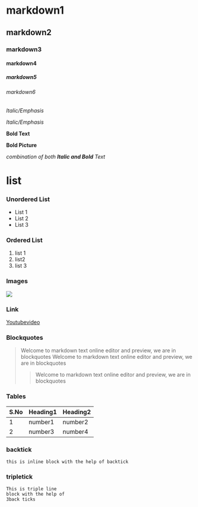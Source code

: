 # markdown1
## markdown2
### markdown3
#### markdown4
##### markdown5
###### markdown6

*Italic/Emphasis*

_Italic/Emphasis_

**Bold Text**

__Bold Picture__

*combination of both **Italic and Bold** Text*

# list

### Unordered List

* List 1
* List 2
* List 3
### Ordered List
1. list 1
2. list2
3. list 3

### Images
![](https://img-s-msn-com.akamaized.net/tenant/amp/entityid/AA15dcer?w=300&h=157&q=60&m=6&f=jpg&u=t)

### Link
[Youtubevideo](https://youtu.be/JZK1MZwUyUU)

### Blockquotes
>Welcome to markdown text online editor and preview, we are in blockquotes
Welcome to markdown text online editor and preview, we are in blockquotes
>>Welcome to markdown text online editor and preview, we are in blockquotes

### Tables

|S.No|Heading1|Heading2|
|----|--------|--------|
|1|number1|number2|
|2|number3|number4|

### backtick

`this is inline block with the help of backtick`

### tripletick

``` 
This is triple line
block with the help of 
3back ticks 
```
